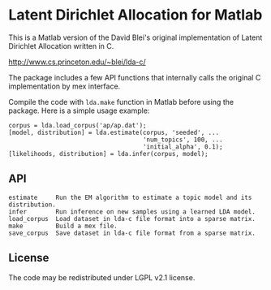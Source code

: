 Latent Dirichlet Allocation for Matlab
======================================

This is a Matlab version of the David Blei's original implementation of Latent
Dirichlet Allocation written in C.

http://www.cs.princeton.edu/~blei/lda-c/

The package includes a few API functions that internally calls the original C
implementation by mex interface.

Compile the code with `lda.make` function in Matlab before using the package.
Here is a simple usage example:

    corpus = lda.load_corpus('ap/ap.dat');
    [model, distribution] = lda.estimate(corpus, 'seeded', ...
                                         'num_topics', 100, ...
                                         'initial_alpha', 0.1);
    [likelihoods, distribution] = lda.infer(corpus, model);

API
---

    estimate     Run the EM algorithm to estimate a topic model and its distribution.
    infer        Run inference on new samples using a learned LDA model.
    load_corpus  Load dataset in lda-c file format into a sparse matrix.
    make         Build a mex file.
    save_corpus  Save dataset in lda-c file format from a sparse matrix.

License
-------

The code may be redistributed under LGPL v2.1 license.
